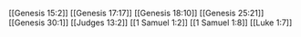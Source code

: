 [[Genesis 15:2]]
[[Genesis 17:17]]
[[Genesis 18:10]]
[[Genesis 25:21]]
[[Genesis 30:1]]
[[Judges 13:2]]
[[1 Samuel 1:2]]
[[1 Samuel 1:8]]
[[Luke 1:7]]
